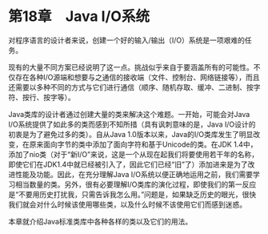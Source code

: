    

# 第18章　Java I/O系统

对程序语言的设计者来说，创建一个好的输入/输出（I/O）系统是一项艰难的任务。

现有的大量不同方案已经说明了这一点。挑战似乎来自于要涵盖所有的可能性。不仅存在各种I/O源端和想要与之通信的接收端（文件、控制台、网络链接等），而且还需要以多种不同的方式与它们进行通信（顺序、随机存取、缓冲、二进制、按字符、按行、按字等）。

Java类库的设计者通过创建大量的类来解决这个难题。一开始，可能会对Java I/O系统提供了如此多的类而感到不知所措（具有讽刺意味的是，Java I/O设计的初衷是为了避免过多的类）。自从Java 1.0版本以来，Java的I/O类库发生了明显改变，在原来面向字节的类中添加了面向字符和基于Unicode的类。在JDK 1.4中，添加了nio类（对于“新I/O”来说，这是一个从现在起我们将要使用若干年的名称，即使它们在JDK1.4中就已经被引入了，因此它们已经“旧”了）添加进来是为了改进性能及功能。因此，在充分理解Java I/O系统以便正确地运用之前，我们需要学习相当数量的类。另外，很有必要理解I/O类库的演化过程，即使我们的第一反应是“不要用历史打扰我，只需告诉我怎么用。”问题是，如果缺乏历史的眼光，很快我们就会对什么时候该使用哪些类，以及什么时候不该使用它们而感到迷惑。

本章就介绍Java标准类库中各种各样的类以及它们的用法。